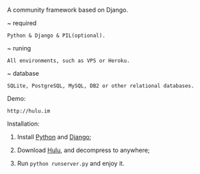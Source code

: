 A community framework based on Django.

~   required

    Python & Django & PIL(optional).

~   runing

    All environments, such as VPS or Heroku.

~   database

    SQLite, PostgreSQL, MySQL, DB2 or other relational databases.

Demo:

    http://hulu.im

Installation:

1. Install [Python](https://www.python.org) and [Django](https://www.djangoproject.com);

2. Download [Hulu](https://github.com/lostab/hulu.git), and decompress to anywhere;

3. Run `python runserver.py` and enjoy it.
